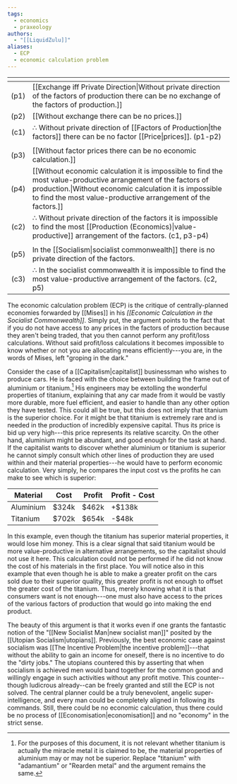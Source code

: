 ```yaml
---
tags:
  - economics
  - praxeology
authors:
  - "[[LiquidZulu]]"
aliases:
  - ECP
  - economic calculation problem
---
```


| <!-- --> | <!-- -->                                                                                                                                                                                                                                   |
| -------: | :----------------------------------------------------------------------------------------------------------------------------------------------------------------------------------------------------------------------------------------- |
|     (p1) | [[Exchange iff Private Direction\|Without private direction of the factors of production there can be no exchange of the factors of production.]]                                                                                          |
|     (p2) | [[Without exchange there can be no prices.]]                                                                                                                                                                                               |
|     (c1) | $\therefore$ Without private direction of [[Factors of Production\|the factors]] there can be no factor [[Price\|prices]]. (p1-p2)                                                                                                         |
|          |                                                                                                                                                                                                                                            |
|     (p3) | [[Without factor prices there can be no economic calculation.]]                                                                                                                                                                            |
|     (p4) | [[Without economic calculation it is impossible to find the most value-productive arrangement of the factors of production.\|Without economic calculation it is impossible to find the most value-productive arrangement of the factors.]] |
|     (c2) | $\therefore$ Without private direction of the factors it is impossible to find the most [[Production (Economics)\|value-productive]] arrangement of the factors. (c1, p3-p4)                                                               |
|          |                                                                                                                                                                                                                                            |
|     (p5) | In the [[Socialism\|socialist commonwealth]] there is no private direction of the factors.                                                                                                                                                 |
|     (c3) | $\therefore$ In the socialist commonwealth it is impossible to find the most value-productive arrangement of the factors. (c2, p5)                                                                                                         |

The economic calculation problem (ECP) is the critique of centrally-planned economies forwarded by [[Mises]] in his *[[Economic Calculation in the Socialist Commonwealth]]*. Simply put, the argument points to the fact that if you do not have access to any prices in the factors of production because they aren't being traded, that you then cannot perform any profit/loss calculations. Without said profit/loss calculations it becomes impossible to know whether or not you are allocating means efficiently---you are, in the words of Mises, left "groping in the dark."

Consider the case of a [[Capitalism|capitalist]] businessman who wishes to produce cars. He is faced with the choice between building the frame out of aluminium or titanium.[^1] His engineers may be extolling the wonderful properties of titanium, explaining that any car made from it would be vastly more durable, more fuel efficient, and easier to handle than any other option they have tested. This could all be true, but this does not imply that titanium is the superior choice. For it might be that titanium is extremely rare and is needed in the production of incredibly expensive capital. Thus its price is bid up very high---this price represents its relative scarcity. On the other hand, aluminium might be abundant, and good enough for the task at hand. If the capitalist wants to discover whether aluminium or titanium is superior he cannot simply consult which other lines of production they are used within and their material properties---he would have to perform economic calculation. Very simply, he compares the input cost vs the profits he can make to see which is superior:

| Material  | Cost  | Profit | Profit - Cost |
| --------- | ----- | ------ | ------------- |
| Aluminium | $324k | $462k  | +$138k        |
| Titanium  | $702k | $654k  | -$48k         |

In this example, even though the titanium has superior material properties, it would lose him money. This is a clear signal that said titanium would be more value-productive in alternative arrangements, so the capitalist should not use it here. This calculation could not be performed if he did not know the cost of his materials in the first place. You will notice also in this example that even though he is able to make a greater profit on the cars sold due to their superior quality, this greater profit is not enough to offset the greater cost of the titanium. Thus, merely knowing what it is that consumers want is not enough---one must also have access to the prices of the various factors of production that would go into making the end product.

The beauty of this argument is that it works even if one grants the fantastic notion of the "[[New Socialist Man|new socialist man]]" posited by the [[Utopian Socialism|utopians]]. Previously, the best economic case against socialism was [[The Incentive Problem|the incentive problem]]---that without the ability to gain an income for oneself, there is no incentive to do the "dirty jobs." The utopians countered this by asserting that when socialism is achieved men would band together for the common good and willingly engage in such activities without any profit motive. This counter--though ludicrous already--can be freely granted and still the ECP is not solved. The central planner could be a truly benevolent, angelic super-intelligence, and every man could be completely aligned in following its commands. Still, there could be no economic calculation, thus there could be no process of [[Economisation|economisation]] and no "economy" in the strict sense.

[^1]: For the purposes of this document, it is not relevant whether titanium is actually the miracle metal it is claimed to be, the material properties of aluminium may or may not be superior. Replace "titanium" with "adamantium" or "Rearden metal" and the argument remains the same.